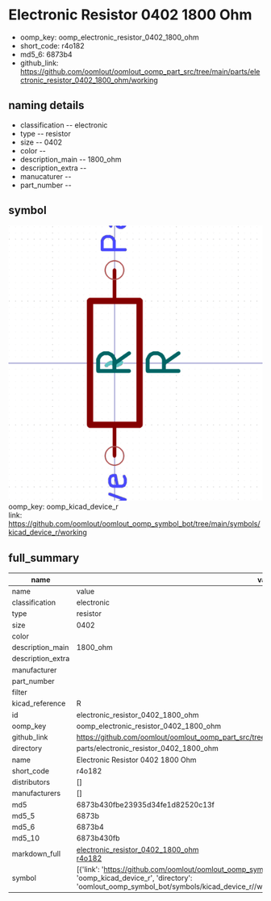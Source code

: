 # Electronic Resistor 0402 1800 Ohm

  
* oomp_key: oomp_electronic_resistor_0402_1800_ohm 
* short_code: r4o182
* md5_6: 6873b4  
* github_link: https://github.com/oomlout/oomlout_oomp_part_src/tree/main/parts/electronic_resistor_0402_1800_ohm/working  
## naming details
* classification -- electronic
* type -- resistor
* size -- 0402
* color -- 
* description_main -- 1800_ohm
* description_extra -- 
* manucaturer -- 
* part_number -- 



## symbol

![](symbol/0/working/working_600.png)  
oomp_key: oomp_kicad_device_r  
link: https://github.com/oomlout/oomlout_oomp_symbol_bot/tree/main/symbols/kicad_device_r/working  


## full_summary
| name | value | 
| --- | --- | 
| name | value | 
| classification | electronic | 
| type | resistor | 
| size | 0402 | 
| color |  | 
| description_main | 1800_ohm | 
| description_extra |  | 
| manufacturer |  | 
| part_number |  | 
| filter |  | 
| kicad_reference | R | 
| id | electronic_resistor_0402_1800_ohm | 
| oomp_key | oomp_electronic_resistor_0402_1800_ohm | 
| github_link | https://github.com/oomlout/oomlout_oomp_part_src/tree/main/parts/electronic_resistor_0402_1800_ohm/working | 
| directory | parts/electronic_resistor_0402_1800_ohm | 
| name | Electronic Resistor 0402 1800 Ohm | 
| short_code | r4o182 | 
| distributors | [] | 
| manufacturers | [] | 
| md5 | 6873b430fbe23935d34fe1d82520c13f | 
| md5_5 | 6873b | 
| md5_6 | 6873b4 | 
| md5_10 | 6873b430fb | 
| markdown_full | [electronic_resistor_0402_1800_ohm](https://github.com/oomlout/oomlout_oomp_part_src/tree/main/parts/electronic_resistor_0402_1800_ohm/working)<br>[r4o182](https://github.com/oomlout/oomlout_oomp_part_src/tree/main/parts/electronic_resistor_0402_1800_ohm/working)<br> | 
| symbol | [{'link': 'https://github.com/oomlout/oomlout_oomp_symbol_bot/tree/main/symbols/kicad_device_r', 'oomp_key': 'oomp_kicad_device_r', 'directory': 'oomlout_oomp_symbol_bot/symbols/kicad_device_r//working/working.kicad_sym'}] | 
